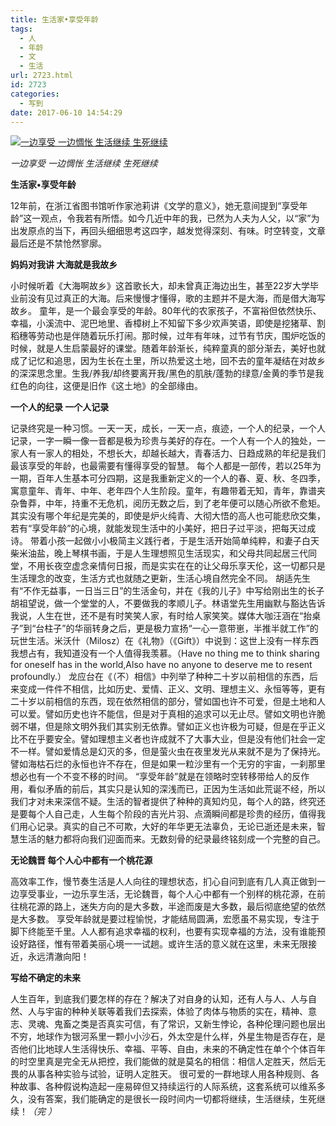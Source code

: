 ```yaml
---
title: 生活家•享受年龄
tags:
  - 人
  - 年龄
  - 文
  - 生活
url: 2723.html
id: 2723
categories:
  - 写到
date: 2017-06-10 14:54:29
---
```


[![一边享受 一边惆怅 生活继续 生死继续](http://photo.guolaijie.com/rooufer/uploads/2017/06/一边享受-一边惆怅-生活继续-生死继续.jpg)](http://photo.guolaijie.com/rooufer/uploads/2017/06/一边享受-一边惆怅-生活继续-生死继续.jpg)

_一边享受 一边惆怅 生活继续 生死继续_

**生活家•享受年龄**

12年前，在浙江省图书馆听作家池莉讲《文学的意义》，她无意间提到“享受年龄”这一观点，令我若有所悟。如今几近中年的我，已然为人夫为人父，以“家”为出发原点的当下，再回头细细思考这四字，越发觉得深刻、有味。时空转变，文章最后还是不禁怆然寥廓。

**妈妈对我讲 大海就是我故乡**

小时候听着《大海啊故乡》这首歌长大，却未曾真正海边出生，甚至22岁大学毕业前没有见过真正的大海。后来慢慢才懂得，歌的主题并不是大海，而是借大海写故乡。 童年，是一个最会享受的年龄。80年代的农家孩子，不富裕但依然快乐、幸福，小溪流中、泥巴地里、香樟树上不知留下多少欢声笑语，即使是挖猪草、割稻穗等劳动也是伴随着玩乐打闹。那时候，过年有年味，过节有节庆，围炉吃饭的时候，就是人生启蒙最好的课堂。随着年龄渐长，纯粹童真的部分渐去，美好也就成了记忆和追思，因为生长在土里，所以热爱这土地，回不去的童年凝结在对故乡的深深思念里。生我/养我/却终要离开我/黑色的肌肤/蓬勃的绿意/金黄的季节是我红色的向往，这便是旧作《这土地》的全部缘由。

**一个人的纪录 一个人记录**

记录终究是一种习惯。一天一天，成长，一天一点，痕迹，一个人的纪录，一个人记录，一字一瞬一像一音都是极为珍贵与美好的存在。一个人有一个人的独处，一家人有一家人的相处，不想长大，却越长越大，青春活力、日趋成熟的年纪是我们最该享受的年龄，也最需要有懂得享受的智慧。 每个人都是一部传，若以25年为一期，百年人生基本可分四期，这是我重新定义的一个人的春、夏、秋、冬四季，寓意童年、青年、中年、老年四个人生阶段。童年，有趣带着无知，青年，靠谱夹杂鲁莽，中年，持重不无危机，阅历无数之后，到了老年便可以随心所欲不愈矩。其实没有哪个年纪是完美的，即使是炉火纯青、大彻大悟的高人也可能悲欣交集，若有“享受年龄”的心境，就能发现生活中的小美好，把日子过平淡，把每天过成诗。 带着小孩一起做小小极简主义践行者，于是生活开始简单纯粹，和妻子白天柴米油盐，晚上琴棋书画，于是人生理想照见生活现实，和父母共同起居三代同堂，不用长夜空虚念亲情何日报，而是实实在在的让父母乐享天伦，这一切都只是生活理念的改变，生活方式也就随之更新，生活心境自然完全不同。 胡适先生有“不作无益事，一日当三日”的生活金句，并在《我的儿子》中写给刚出生的长子胡祖望说，做一个堂堂的人，不要做我的孝顺儿子。林语堂先生用幽默与豁达告诉我说，人生在世，还不是有时笑笑人家，有时给人家笑笑。媒体大咖汪涵在“抬桌子”到“台柱子”的华丽转身之后，更是极力宣扬“一心一意带崽，半推半就工作”的玩世生活。米沃什（Milosz）在《礼物》（《Gift》）中说到：这世上没有一样东西我想占有，我知道没有一个人值得我羡慕。（Have no thing me to think sharing for oneself has in the world,Also have no anyone to deserve me to resent profoundly.） 龙应台在《（不）相信》中列举了种种二十岁以前相信的东西，后来变成一件件不相信，比如历史、爱情、正义、文明、理想主义、永恒等等，更有二十岁以前相信的东西，现在依然相信的部分，譬如国也许不可爱，但是土地和人可以爱。譬如历史也许不能信，但是对于真相的追求可以无止尽。譬如文明也许脆弱不堪，但是除文明外我们其实别无依靠。譬如正义也许极为可疑，但是在乎正义比不在乎要安全。譬如理想主义者也许成就不了大事大业，但是没有他们社会一定不一样。譬如爱情总是幻灭的多，但是萤火虫在夜里发光从来就不是为了保持光。譬如海枯石烂的永恒也许不存在，但是如果一粒沙里有一个无穷的宇宙，一刹那里想必也有一个不变不移的时间。 “享受年龄”就是在领略时空转移带给人的反作用，看似矛盾的前后，其实只是认知的深浅而已，正因为生活如此荒诞不经，所以我们才对未来深信不疑。生活的智者提供了种种的真知灼见，每个人的路，终究还是要每个人自己走，人生每个阶段的吉光片羽、点滴瞬间都是珍贵的经历，值得我们用心记录。真实的自己不可欺，大好的年华更无法辜负，无论已逝还是未来，智慧生活的魅力都将向我们迎面而来。无数刻骨的纪录最终铭刻成一个完整的自己。

**无论魏晋 每个人心中都有一个桃花源**

高效率工作，慢节奏生活是人人向往的理想状态，扪心自问到底有几人真正做到一边享受事业，一边乐享生活，无论魏晋，每个人心中都有一个别样的桃花源，在前往桃花源的路上，迷失方向的是大多数，半途而废是大多数，最后彻底绝望的依然是大多数。 享受年龄就是要过程愉悦，才能结局圆满，宏愿虽不易实现，专注于脚下终能至千里。人人都有追求幸福的权利，也要有实现幸福的方法，没有谁能预设好路径，惟有带着美丽心境一一试趟。或许生活的意义就在这里，未来无限接近，永远清澈向阳！

**写给不确定的未来**

人生百年，到底我们要怎样的存在？解决了对自身的认知，还有人与人、人与自然、人与宇宙的种种关联等着我们去探索，体验了肉体与物质的实在，精神、意志、灵魂、鬼畜之类是否真实可信，有了常识，又新生悖论，各种伦理问题也层出不穷，地球作为银河系里一颗小小沙石，外太空是什么样，外星生物是否存在，是否他们比地球人生活得快乐、幸福、平等、自由，未来的不确定性在单个个体百年的时空里真是完全无从把控，我们能做的就是莫名的相信：相信人定胜天，然后无畏的从事各种实验与试验，证明人定胜天。 很可爱的一群地球人用各种规则、各种故事、各种假说构造起一座易碎但又持续运行的人际系统，这套系统可以维系多久，没有答案，我们能确定的是很长一段时间内一切都将继续，生活继续，生死继续！_（完 ）_